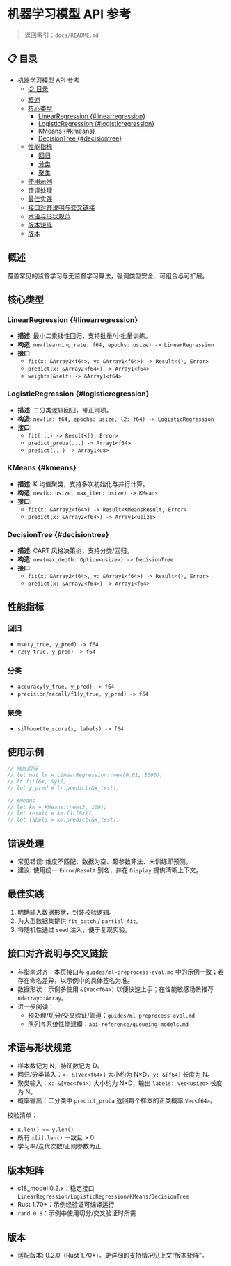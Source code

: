 ﻿# 机器学习模型 API 参考

> 返回索引：`docs/README.md`

## 📋 目录

- [机器学习模型 API 参考](#机器学习模型-api-参考)
  - [📋 目录](#-目录)
  - [概述](#概述)
  - [核心类型](#核心类型)
    - [LinearRegression {#linearregression}](#linearregression-linearregression)
    - [LogisticRegression {#logisticregression}](#logisticregression-logisticregression)
    - [KMeans {#kmeans}](#kmeans-kmeans)
    - [DecisionTree {#decisiontree}](#decisiontree-decisiontree)
  - [性能指标](#性能指标)
    - [回归](#回归)
    - [分类](#分类)
    - [聚类](#聚类)
  - [使用示例](#使用示例)
  - [错误处理](#错误处理)
  - [最佳实践](#最佳实践)
  - [接口对齐说明与交叉链接](#接口对齐说明与交叉链接)
  - [术语与形状规范](#术语与形状规范)
  - [版本矩阵](#版本矩阵)
  - [版本](#版本)

## 概述

覆盖常见的监督学习与无监督学习算法，强调类型安全、可组合与可扩展。

## 核心类型

### LinearRegression {#linearregression}

- **描述**: 最小二乘线性回归，支持批量/小批量训练。
- **构造**: `new(learning_rate: f64, epochs: usize) -> LinearRegression`
- **接口**:
  - `fit(x: &Array2<f64>, y: &Array1<f64>) -> Result<(), Error>`
  - `predict(x: &Array2<f64>) -> Array1<f64>`
  - `weights(&self) -> &Array1<f64>`

### LogisticRegression {#logisticregression}

- **描述**: 二分类逻辑回归，带正则项。
- **构造**: `new(lr: f64, epochs: usize, l2: f64) -> LogisticRegression`
- **接口**:
  - `fit(...) -> Result<(), Error>`
  - `predict_proba(...) -> Array1<f64>`
  - `predict(...) -> Array1<u8>`

### KMeans {#kmeans}

- **描述**: K 均值聚类，支持多次初始化与并行计算。
- **构造**: `new(k: usize, max_iter: usize) -> KMeans`
- **接口**:
  - `fit(x: &Array2<f64>) -> Result<KMeansResult, Error>`
  - `predict(x: &Array2<f64>) -> Array1<usize>`

### DecisionTree {#decisiontree}

- **描述**: CART 风格决策树，支持分类/回归。
- **构造**: `new(max_depth: Option<usize>) -> DecisionTree`
- **接口**:
  - `fit(x: &Array2<f64>, y: &Array1<f64>) -> Result<(), Error>`
  - `predict(x: &Array2<f64>) -> Array1<f64>`

## 性能指标

### 回归

- `mse(y_true, y_pred) -> f64`
- `r2(y_true, y_pred) -> f64`

### 分类

- `accuracy(y_true, y_pred) -> f64`
- `precision/recall/f1(y_true, y_pred) -> f64`

### 聚类

- `silhouette_score(x, labels) -> f64`

## 使用示例

```rust
// 线性回归
// let mut lr = LinearRegression::new(0.01, 1000);
// lr.fit(&x, &y)?;
// let y_pred = lr.predict(&x_test);
```

```rust
// KMeans
// let km = KMeans::new(3, 100);
// let result = km.fit(&x)?;
// let labels = km.predict(&x_test);
```

## 错误处理

- 常见错误: 维度不匹配、数据为空、超参数非法、未训练即预测。
- 建议: 使用统一 `Error`/`Result` 别名，并在 `Display` 提供清晰上下文。

## 最佳实践

1. 明确输入数据形状，封装校验逻辑。
2. 为大型数据集提供 `fit_batch` / `partial_fit`。
3. 将随机性通过 `seed` 注入，便于复现实验。

## 接口对齐说明与交叉链接

- 与指南对齐：本页接口与 `guides/ml-preprocess-eval.md` 中的示例一致；若存在命名差异，以示例中的具体签名为准。
- 数据形状：示例多使用 `&[Vec<f64>]` 以便快速上手；在性能敏感场景推荐 `ndarray::Array`。
- 进一步阅读：
  - 预处理/切分/交叉验证/管道：`guides/ml-preprocess-eval.md`
  - 队列与系统性能建模：`api-reference/queueing-models.md`

## 术语与形状规范

- 样本数记为 N，特征数记为 D。
- 回归/分类输入：`x: &[Vec<f64>]` 大小约为 N×D，`y: &[f64]` 长度为 N。
- 聚类输入：`x: &[Vec<f64>]` 大小约为 N×D，输出 `labels: Vec<usize>` 长度为 N。
- 概率输出：二分类中 `predict_proba` 返回每个样本的正类概率 `Vec<f64>`。

校验清单：

- `x.len() == y.len()`
- 所有 `x[i].len()` 一致且 > 0
- 学习率/迭代次数/正则参数为正

## 版本矩阵

- c18_model 0.2.x：稳定接口 `LinearRegression/LogisticRegression/KMeans/DecisionTree`
- Rust 1.70+：示例经验证可编译运行
- `rand 0.8`：示例中使用切分/交叉验证时所需

## 版本

- 适配版本: 0.2.0（Rust 1.70+）。更详细的支持情况见上文“版本矩阵”。
